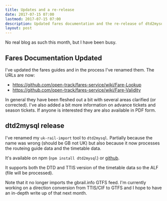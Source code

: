 ```yaml
---
title: Updates and a re-release
date: 2017-07-15 07:00
lastmod: 2017-07-15 07:00
description: Updated fares documentation and the re-release of dtd2mysql
layout: post
---
```


No real blog as such this month, but I have been busy.

## Fares Documentation Updated

I've updated the fares guides and in the process I've renamed them. The URLs are now:

- https://github.com/open-track/fares-service/wiki/Fare-Lookup
- https://github.com/open-track/fares-service/wiki/Fare-Validity

In general they have been fleshed out a bit with several areas clarified (or corrected). I've also added a bit more information on advance tickets and season tickets. If anyone is interested they are also available in PDF form. 

## dtd2mysql release

I've renamed my `uk-rail-import` tool to `dtd2mysql`. Partially because the name was wrong (should be GB not UK) but also because it now processes the routeing guide data and the timetable data.

It's available on npm (`npm install dtd2mysql`) or [github](https://github.com/open-track/dtd2mysql).

It supports both the DTD and TTIS version of the timetable data so the ALF (file will be processed).

Note that it no longer imports the gbrail.info GTFS feed. I'm currently working on a direction conversion from TTIS/CIF to GTFS and I hope to have an in-depth write up of that next month.


